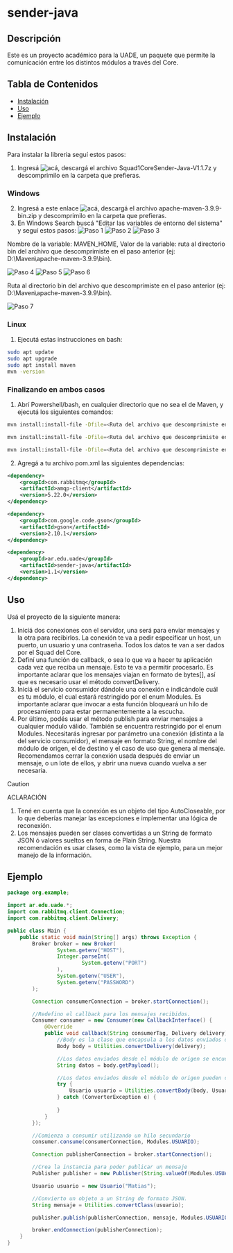 # sender-java

## Descripción
Este es un proyecto académico para la UADE, un paquete que permite la comunicación entre los distintos módulos a través del Core.

## Tabla de Contenidos
- [Instalación](#instalación)
- [Uso](#uso)
- [Ejemplo](#ejemplo)

## Instalación
Para instalar la libreria seguí estos pasos:
1. Ingresá ![acá](https://github.com/matiasfelau/sender-java/releases/tag/latest), descargá el archivo Squad1CoreSender-Java-V1.1.7z y descomprimilo en la carpeta que prefieras.

### Windows
2. Ingresá a este enlace ![acá](https://maven.apache.org/download.cgi), descargá el archivo apache-maven-3.9.9-bin.zip y descomprimilo en la carpeta que prefieras.
3. En Windows Search buscá "Editar las variables de entorno del sistema" y seguí estos pasos:
![Paso 1](images/1.png)
![Paso 2](images/2.png)
![Paso 3](images/3.png)

Nombre de la variable: MAVEN_HOME, Valor de la variable: ruta al directorio bin del archivo que descomprimiste en el paso anterior (ej: D:\Maven\apache-maven-3.9.9\bin).

![Paso 4](images/4.png)
![Paso 5](images/5.png)
![Paso 6](images/6.png)

Ruta al directorio bin del archivo que descomprimiste en el paso anterior (ej: D:\Maven\apache-maven-3.9.9\bin).

![Paso 7](images/7.png)

### Linux
1. Ejecutá estas instrucciones en bash:
```bash
sudo apt update
sudo apt upgrade
sudo apt install maven
mvn -version
```

### Finalizando en ambos casos

1. Abrí Powershell/bash, en cualquier directorio que no sea el de Maven, y ejecutá los siguientes comandos:
```bash
mvn install:install-file -Dfile=<Ruta del archivo que descomprimiste en el primer paso>/sender-java-1.1.jar -DgroupId="ar.edu.uade" -DartifactId=sender-java -Dversion="1.1" -Dpackaging=jar

mvn install:install-file -Dfile=<Ruta del archivo que descomprimiste en el primer paso>/sender-java-1.1-javadoc.jar -DgroupId="ar.edu.uade" -DartifactId=sender-java -Dversion="1.1" -Dpackaging=jar -Dclassifier=javadoc

mvn install:install-file -Dfile=<Ruta del archivo que descomprimiste en el primer paso>/sender-java-1.1-sources.jar -DgroupId="ar.edu.uade" -DartifactId=sender-java -Dversion="1.1" -Dpackaging=jar -Dclassifier=sources
```
2. Agregá a tu archivo pom.xml las siguientes dependencias:
```xml
<dependency>
    <groupId>com.rabbitmq</groupId>
    <artifactId>amqp-client</artifactId>
    <version>5.22.0</version>
</dependency>

<dependency>
    <groupId>com.google.code.gson</groupId>
    <artifactId>gson</artifactId>
    <version>2.10.1</version>
</dependency>

<dependency>
    <groupId>ar.edu.uade</groupId>
    <artifactId>sender-java</artifactId>
    <version>1.1</version>
</dependency>
```

## Uso
Usá el proyecto de la siguiente manera:
1. Iniciá dos conexiones con el servidor, una será para enviar mensajes y la otra para recibirlos. 
La conexión te va a pedir especificar un host, un puerto, un usuario y una contraseña. Todos los datos te van a ser dados por el Squad del Core.
2. Definí una función de callback, o sea lo que va a hacer tu aplicación cada vez que reciba un mensaje. Esto te va a permitir procesarlo.
Es importante aclarar que los mensajes viajan en formato de bytes[], así que es necesario usar el método convertDelivery.
3. Iniciá el servicio consumidor dándole una conexión e indicándole cuál es tu módulo, el cual estará restringido por el enum Modules.
Es importante aclarar que invocar a esta función bloqueará un hilo de procesamiento para estar permanentemente a la escucha.
4. Por último, podés usar el método publish para enviar mensajes a cualquier módulo válido. También se encuentra restringido por el enum Modules.
Necesitarás ingresar por parámetro una conexión (distinta a la del servicio consumidor), el mensaje en formato String, el nombre del módulo de origen, el de destino y el caso de uso que genera al mensaje.
Recomendamos cerrar la conexión usada después de enviar un mensaje, o un lote de ellos, y abrir una nueva cuando vuelva a ser necesaria.

> [!CAUTION]
> ACLARACIÓN
> 1. Tené en cuenta que la conexión es un objeto del tipo AutoCloseable, por lo que deberías manejar las excepciones e implementar una lógica de reconexión.
> 2. Los mensajes pueden ser clases convertidas a un String de formato JSON ó valores sueltos en forma de Plain String. Nuestra recomendación es usar clases, como la vista de ejemplo, para un mejor manejo de la información.

## Ejemplo
```Java
package org.example;

import ar.edu.uade.*;
import com.rabbitmq.client.Connection;
import com.rabbitmq.client.Delivery;

public class Main {
    public static void main(String[] args) throws Exception {
        Broker broker = new Broker(
                System.getenv("HOST"),
                Integer.parseInt(
                        System.getenv("PORT")
                ),
                System.getenv("USER"),
                System.getenv("PASSWORD")
        );

        Connection consumerConnection = broker.startConnection();

        //Redefino el callback para los mensajes recibidos.
        Consumer consumer = new Consumer(new CallbackInterface() {
            @Override
            public void callback(String consumerTag, Delivery delivery) {
                //Body es la clase que encapsula a los datos enviados desde el módulo de origen.
                Body body = Utilities.convertDelivery(delivery);

                //Los datos enviados desde el módulo de origen se encuentran en el atributo payload del body.
                String datos = body.getPayload();

                //Los datos enviados desde el módulo de origen pueden convertirse a cualquier clase del modelo, si corresponde.
                try {
                    Usuario usuario = Utilities.convertBody(body, Usuario.class);
                } catch (ConverterException e) {
                    
                }
            }
        });

        //Comienza a consumir utilizando un hilo secundario
        consumer.consume(consumerConnection, Modules.USUARIO);

        Connection publisherConnection = broker.startConnection();

        //Crea la instancia para poder publicar un mensaje
        Publisher publisher = new Publisher(String.valueOf(Modules.USUARIO));

        Usuario usuario = new Usuario("Matias");

        //Convierto un objeto a un String de formato JSON.
        String mensaje = Utilities.convertClass(usuario);

        publisher.publish(publisherConnection, mensaje, Modules.USUARIO, "Prueba");

        broker.endConnection(publisherConnection);
    }
}
```
